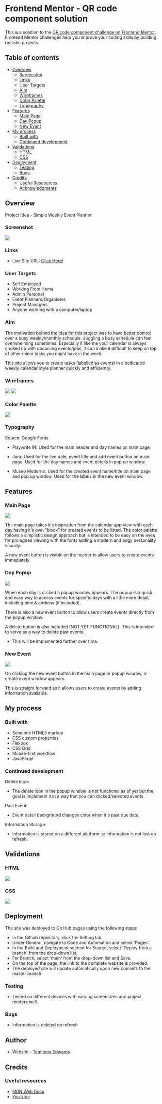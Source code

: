 # Frontend Mentor - QR code component solution

This is a solution to the [QR code component challenge on Frontend Mentor](https://www.frontendmentor.io/challenges/qr-code-component-iux_sIO_H). Frontend Mentor challenges help you improve your coding skills by building realistic projects. 

## Table of contents

- [Overview](#overview)
  - [Screenshot](#screenshot)
  - [Links](#links)
  - [User Targets](#user-targets)
  - [Aim](#aim)
  - [Wireframes](#wireframes)
  - [Color Palette](#color-palette)
  - [Typography](#typography)
- [Features](#features)
  - [Main Page](#main-page)
  - [Day Popup](#day-popup)
  - [New Event](#new-event)
- [My process](#my-process)
  - [Built with](#built-with)
  - [Continued development](#continued-development)
- [Validations](#validations)
  - [HTML](#html)
  - [CSS](#css)
- [Deployment](#deployment)
  - [Testing](#testing)
  - [Bugs](#bugs)
- [Credits](#credits)
  - [Useful Rescources](#useful-resources)
  - [Acknowledgments](#acknowledgments)


## Overview
Project Idea - Simple Weekly Event Planner 

### Screenshot
![](./assets/images/Screenshot.png)


### Links
- Live Site URL: [Click Here!](https://t3mmy4p.github.io/milestone-project-2/)


### User Targets
- Self Employed
- Working From Home
- Admin Personel
- Event Planners/Organisers
- Project Managers
- Anyone working with a computer/laptop


### Aim
The motivation behind the idea for this project was to have better control over a busy weekly/monthly schedule. Juggling a busy schedule can feel overwhelming sometimes. Especially if like me your calendar is always choked up with upcoming events/jobs, it can make it difficult to keep on top of other minor tasks you might have in the week. 

This site allows you to create tasks (labelled as events) in a dedicated weekly calendar style planner quickly and efficiently.


### Wireframes
![](./assets/images/Main%20Page.png)
![](./assets/images/Days%20Pop%20Up.png)


### Color Palette
![](./assets/images/MP-%202%20Color%20Palette.png)


### Typography
Source: Google Fonts

- Playwrite IN: 
  Used for the main header and day names on main page.

- Jura: 
  Used for the live date, event title and add event button on main page.
  Used for the day names and event details in pop up window.

- Museo Moderno: 
  Used for the created event name/title on main page and pop up window.
  Used for the labels in the new event window.

## Features
### Main Page
![](./assets/images/Main%20Page%20Screenshot.png)

The main page takes it's inspiration from the calendar app view with each day having it's own "block" for created events to be listed. The color palette follows a simplistic design approach but is intended to be easy on the eyes for prologned viewing with the fonts adding a modern and edgy personality visually. 

A new event button is visible on the header to allow users to create events immediately.

### Day Popup
![](./assets/images/Popup%20Screenshot.png)

When each day is clicked a popup window appears. The popup is a quick and easy way to access events for specific days with a little more detail, including time & address (if included).

There is also a new event button to allow users create events directly from the popup window.

A delete button is also included (NOT YET FUNCTIONAL). This is intended to serve as a way to delete past events.
 - This will be implemented further over time.


### New Event
![](./assets/images/Add%20Event%20Screenshot.png)

On clicking the new event button in the main page or popup window, a create event window appears.

This is straight forward as it allows users to create events by adding information available.


## My process
### Built with
- Semantic HTML5 markup
- CSS custom properties
- Flexbox
- CSS Grid
- Mobile-first workflow
- JavaScript 


### Continued development
Delete Icon:  
 - The delete icon in the popup window is not functional as of yet but the goal is implement it in a way that you can clicked/selected events.

Past Event:
 - Event detail background changes color when it's past due date.

Information Storage:
 - Information is stored on a different platform so information is not lost on refresh.


## Validations
### HTML
![](./assets/images/HTML%20Validation.png)


### CSS
![](./assets/images/CSS%20Validation.png)


## Deployment
The site was deployed to Git Hub pages using the following steps:

  - In the Github repository, click the Setting tab.
  - Under General, navigate to Code and Automation and select 'Pages'.
  - In the Build and Deployment section for Source, select 'Deploy from a branch' from the drop-down list.
  - For Branch, select 'main' from the drop-down list and Save.
  - On the top of the page, the link to the complete website is provided.
  - The deployed site will update automatically upon new commits to the master branch.


### Testing
 - Tested on different devices with varying screensizes and project renders well.


### Bugs
- Information is deleted on refresh


## Author
- Website - [Temitope Edwards](https://t3mmy4p.github.io/milestone-project-2/)


## Credits
### Useful resources
- [MDN Web Docs](https://developer.mozilla.org/en-US/)
- [YouTube](https://www.youtube.com/)


